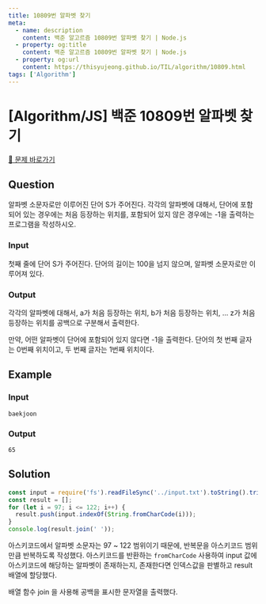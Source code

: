 ```yaml
---
title: 10809번 알파벳 찾기
meta:
  - name: description
    content: 백준 알고르즘 10809번 알파벳 찾기 | Node.js
  - property: og:title
    content: 백준 알고르즘 10809번 알파벳 찾기 | Node.js
  - property: og:url
    content: https://thisyujeong.github.io/TIL/algorithm/10809.html
tags: ['Algorithm']
---
```


# [Algorithm/JS] 백준 10809번 알파벳 찾기

[🔗 문제 바로가기](https://www.acmicpc.net/problem/10809)

## Question

알파벳 소문자로만 이루어진 단어 S가 주어진다. 각각의 알파벳에 대해서, 단어에 포함되어 있는 경우에는 처음 등장하는 위치를, 포함되어 있지 않은 경우에는 -1을 출력하는 프로그램을 작성하시오.

### Input

첫째 줄에 단어 S가 주어진다. 단어의 길이는 100을 넘지 않으며, 알파벳 소문자로만 이루어져 있다.

### Output

각각의 알파벳에 대해서, a가 처음 등장하는 위치, b가 처음 등장하는 위치, ... z가 처음 등장하는 위치를 공백으로 구분해서 출력한다.

만약, 어떤 알파벳이 단어에 포함되어 있지 않다면 -1을 출력한다. 단어의 첫 번째 글자는 0번째 위치이고, 두 번째 글자는 1번째 위치이다.

## Example

### Input

```
baekjoon
```

### Output

```
65
```

## Solution

```js
const input = require('fs').readFileSync('../input.txt').toString().trim();
const result = [];
for (let i = 97; i <= 122; i++) {
  result.push(input.indexOf(String.fromCharCode(i)));
}
console.log(result.join(' '));
```

아스키코드에서 알파벳 소문자는 97 ~ 122 범위이기 때문에, 반복문을 아스키코드 범위만큼 반복하도록 작성했다.
아스키코드를 반환하는 `fromCharCode` 사용하여 input 값에 아스키코드에 해당하는 알파벳이 존재하는지, 존재한다면 인덱스값을 판별하고 result 배열에 할당했다.

배열 함수 join 을 사용해 공백을 표시한 문자열을 출력했다.
